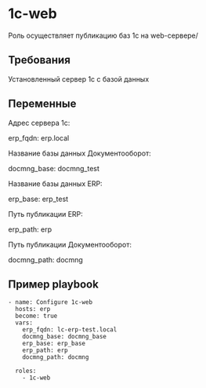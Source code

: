 1c-web
=========

Роль осуществляет публикацию баз 1с на web-сервере/

Требования
------------
Установленный сервер 1с с базой данных

Переменные
--------------

Адрес сервера 1с:

erp_fqdn: erp.local

Название базы данных Документооборот:

docmng_base: docmng_test

Название базы данных ERP:

erp_base: erp_test

Путь публикации ERP:

erp_path: erp

Путь публикации Документооборот:

docmng_path: docmng

Пример playbook
--------------
```
- name: Configure 1c-web
  hosts: erp
  become: true
  vars:
    erp_fqdn: lc-erp-test.local
    docmng_base: docmng_base
    erp_base: erp_base
    erp_path: erp
    docmng_path: docmng

  roles:
    - 1c-web
```
